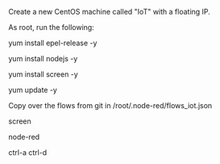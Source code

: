 
Create a new CentOS machine called "IoT" with a floating IP.

As root, run the following:

yum install epel-release -y

yum install nodejs -y

yum install screen -y

yum update -y

Copy over the flows from git in /root/.node-red/flows_iot.json

screen

node-red

ctrl-a ctrl-d
